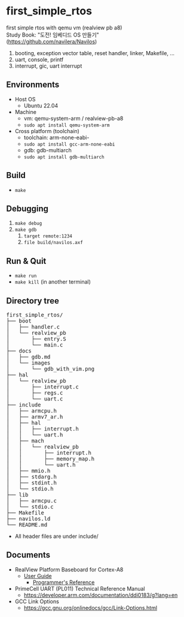 # first_simple_rtos
first simple rtos with qemu vm (realview pb a8)  
Study Book: "도전! 임베디드 OS 만들기"  
(https://github.com/navilera/Navilos)

1. booting, exception vector table, reset handler, linker, Makefile, ...
2. uart, console, printf
3. interrupt, gic, uart interrupt

## Environments
- Host OS
  + Ubuntu 22.04
- Machine
  + vm: qemu-system-arm / realview-pb-a8
  + `sudo apt install qemu-system-arm`
- Cross platform (toolchain)
  + toolchain: arm-none-eabi-
  + `sudo apt install gcc-arm-none-eabi`
  + gdb: gdb-multiarch
  + `sudo apt install gdb-multiarch`

## Build
- `make`

## Debugging
1. `make debug`
2. `make gdb`
    1. `target remote:1234`
    2. `file build/navilos.axf`

## Run & Quit
- `make run`
- `make kill` (in another terminal)
  
## Directory tree
<pre>
first_simple_rtos/  
├── boot
│   ├── handler.c
│   └── realview_pb
│       ├── entry.S
│       └── main.c
├── docs
│   ├── gdb.md
│   └── images
│       └── gdb_with_vim.png
├── hal
│   └── realview_pb
│       ├── interrupt.c
│       ├── regs.c
│       └── uart.c
├── include
│   ├── armcpu.h
│   ├── armv7_ar.h
│   ├── hal
│   │   ├── interrupt.h
│   │   └── uart.h
│   ├── mach
│   │   └── realview_pb
│   │       ├── interrupt.h
│   │       ├── memory_map.h
│   │       └── uart.h
│   ├── mmio.h
│   ├── stdarg.h
│   ├── stdint.h
│   └── stdio.h
├── lib
│   ├── armcpu.c
│   └── stdio.c
├── Makefile
├── navilos.ld
└── README.md
</pre>

- All header files are under include/

## Documents
- RealView Platform Baseboard for Cortex-A8
    + [User Guide](https://developer.arm.com/documentation/dui0417/d?lang=en)
        + [Programmer's Reference](https://developer.arm.com/documentation/dui0417/d/programmer-s-reference?lang=en)
- PrimeCell UART (PL011) Technical Reference Manual
    + https://developer.arm.com/documentation/ddi0183/g?lang=en
- GCC Link Options
    + https://gcc.gnu.org/onlinedocs/gcc/Link-Options.html
